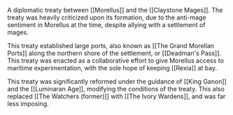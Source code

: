 A diplomatic treaty between [[Morellus]] and the [[Claystone Mages]]. The treaty was heavily criticized upon its formation, due to the anti-mage sentiment in Morellus at the time, despite allying with a settlement of mages. 

This treaty established large ports, also known as [[The Grand Morellan Ports]] along the northern shore of the settlement, or [[Deadman's Pass]]. This treaty was enacted as a collaborative effort to give Morellus access to maritime experimentation, with the sole hope of keeping [[Rexia]] at bay.

This treaty was significantly reformed under the guidance of [[King Ganon]] and the [[Luminaran Age]], modifying the conditions of the treaty. This also replaced [[The Watchers (former)]] with [[The Ivory Wardens]], and was far less imposing.